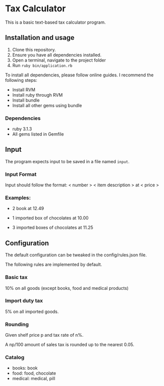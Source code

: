 # Tax Calculator

This is a basic text-based tax calculator program.

## Installation and usage
1) Clone this repository.
1) Ensure you have all dependencies installed.
1) Open a terminal, navigate to the project folder
1) Run `ruby bin/application.rb`

To install all dependencies, please follow online guides. I recommend the following steps:
- Install RVM
- Install ruby through RVM
- Install bundle
- Install all other gems using bundle

### Dependencies
- ruby 3.1.3
- All gems listed in Gemfile

## Input

The program expects input to be saved in a file named `input`.

### Input Format

Input should follow the format: < number > < item description > at < price >

### Examples:

- 2 book at 12.49

- 1 imported box of chocolates at 10.00

- 3 imported boxes of chocolates at 11.25

## Configuration

The default configuration can be tweaked in the config/rules.json file.

The following rules are implemented by default.

### Basic tax

10% on all goods (except books, food and medical products)

### Import duty tax

5% on all imported goods.

### Rounding

Given shelf price p and tax rate of n%.

A np/100 amount of sales tax is rounded up to the nearest 0.05.

### Catalog

- books: book
- food: food, chocolate
- medical: medical, pill